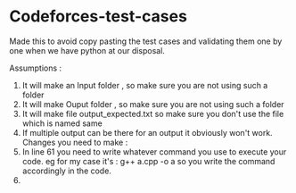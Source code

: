 # Codeforces-test-cases

Made this to avoid copy pasting the test cases and validating them one by one when we have python at our disposal.

Assumptions :
1. It will make an Input folder , so make sure you are not using such a folder
2. It will make Ouput folder , so make sure you are not using such a folder
3. It will make file output_expected.txt so make sure you don't use the file which is named same
4. If multiple output can be there for an output it obviously won't work.
Changes you need to make : 
1. In line 61 you need to write whatever command you use to execute your code. eg for my case it's : g++ a.cpp -o a
    so you write the command accordingly in the code.
2. 
